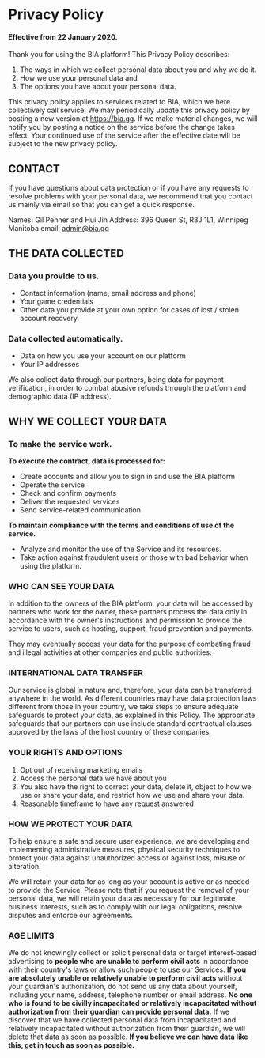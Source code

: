 # Privacy Policy

#### Effective from 22 January 2020.

Thank you for using the BIA platform! This Privacy Policy describes:

1. The ways in which we collect personal data about you and why we do it.
2. How we use your personal data and
3. The options you have about your personal data.

This privacy policy applies to services related to BIA, which we here collectively call service. We may periodically update this privacy policy by posting a new version at https://bia.gg. If we make material changes, we will notify you by posting a notice on the service before the change takes effect. Your continued use of the service after the effective date will be subject to the new privacy policy.

## CONTACT

If you have questions about data protection or if you have any requests to resolve problems with your personal data, we recommend that you contact us mainly via email so that you can get a quick response.

Names: Gil Penner and Hui Jin
Address: 396 Queen St, R3J 1L1, Winnipeg Manitoba
email: admin@bia.gg

## THE DATA COLLECTED

### Data you provide to us.

-   Contact information (name, email address and phone)
-   Your game credentials
-   Other data you provide at your own option for cases of lost / stolen account recovery.

### Data collected automatically.

-   Data on how you use your account on our platform
-   Your IP addresses

We also collect data through our partners, being data for payment verification, in order to combat abusive refunds through the platform and demographic data (IP address).

## WHY WE COLLECT YOUR DATA

### To make the service work.

**To execute the contract, data is processed for:**

-   Create accounts and allow you to sign in and use the BIA platform
-   Operate the service
-   Check and confirm payments
-   Deliver the requested services
-   Send service-related communication

**To maintain compliance with the terms and conditions of use of the service.**

-   Analyze and monitor the use of the Service and its resources.
-   Take action against fraudulent users or those with bad behavior when using the platform.

### WHO CAN SEE YOUR DATA

In addition to the owners of the BIA platform, your data will be accessed by partners who work for the owner, these partners process the data only in accordance with the owner's instructions and permission to provide the service to users, such as hosting, support, fraud prevention and payments.

They may eventually access your data for the purpose of combating fraud and illegal activities at other companies and public authorities.

### INTERNATIONAL DATA TRANSFER

Our service is global in nature and, therefore, your data can be transferred anywhere in the world. As different countries may have data protection laws different from those in your country, we take steps to ensure adequate safeguards to protect your data, as explained in this Policy. The appropriate safeguards that our partners can use include standard contractual clauses approved by the laws of the host country of these companies.

### YOUR RIGHTS AND OPTIONS

1. Opt out of receiving marketing emails
2. Access the personal data we have about you
3. You also have the right to correct your data, delete it, object to how we use or share your data, and restrict how we use and share your data.
4. Reasonable timeframe to have any request answered

### HOW WE PROTECT YOUR DATA

To help ensure a safe and secure user experience, we are developing and implementing administrative measures, physical security techniques to protect your data against unauthorized access or against loss, misuse or alteration.

We will retain your data for as long as your account is active or as needed to provide the Service. Please note that if you request the removal of your personal data, we will retain your data as necessary for our legitimate business interests, such as to comply with our legal obligations, resolve disputes and enforce our agreements.

### AGE LIMITS

We do not knowingly collect or solicit personal data or target interest-based advertising to **people who are unable to perform civil acts** in accordance with their country's laws or allow such people to use our Services. **If you are absolutely unable or relatively unable to perform civil acts** without your guardian's authorization, do not send us any data about yourself, including your name, address, telephone number or email address. **No one who is found to be civilly incapacitated or relatively incapacitated without authorization from their guardian can provide personal data.** If we discover that we have collected personal data from incapacitated and relatively incapacitated without authorization from their guardian, we will delete that data as soon as possible. **If you believe we can have data like this, get in touch as soon as possible.**
